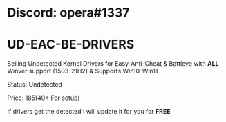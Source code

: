 # Discord: opera#1337
# UD-EAC-BE-DRIVERS

Selling Undetected Kernel Drivers for Easy-Anti-Cheat & Battleye with **ALL** Winver support (1503-21H2) & Supports Win10-Win11

Status: Undetected


Price: $185 ($40+ For setup)

If drivers get the detected I will update it for you for **FREE**

